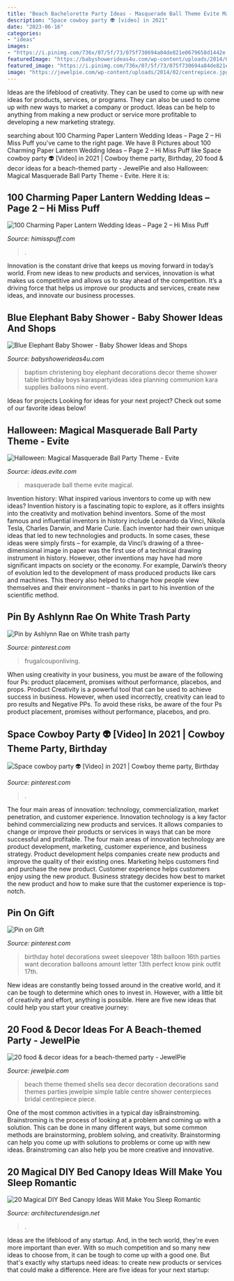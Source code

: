 ```yaml
---
title: "Beach Bachelorette Party Ideas - Masquerade Ball Theme Evite Magical"
description: "Space cowboy party 👽 [video] in 2021"
date: "2023-06-16"
categories:
- "ideas"
images:
- "https://i.pinimg.com/736x/07/5f/73/075f730694a84de821e0679658d1442e.jpg"
featuredImage: "https://babyshowerideas4u.com/wp-content/uploads/2014/02/971223_269032166570168_1056644052_n_600x907.jpg"
featured_image: "https://i.pinimg.com/736x/07/5f/73/075f730694a84de821e0679658d1442e.jpg"
image: "https://jewelpie.com/wp-content/uploads/2014/02/centrepiece.jpg"
---
```



Ideas are the lifeblood of creativity. They can be used to come up with new ideas for products, services, or programs. They can also be used to come up with new ways to market a company or product. Ideas can be help to anything from making a new product or service more profitable to developing a new marketing strategy.

	

		
searching about 100 Charming Paper Lantern Wedding Ideas – Page 2 – Hi Miss Puff you've came to the right page. We have 8 Pictures about 100 Charming Paper Lantern Wedding Ideas – Page 2 – Hi Miss Puff like Space cowboy party 👽 [Video] in 2021 | Cowboy theme party, Birthday, 20 food &amp; decor ideas for a beach-themed party - JewelPie and also Halloween: Magical Masquerade Ball Party Theme - Evite. Here it is:
		
    
## 100 Charming Paper Lantern Wedding Ideas – Page 2 – Hi Miss Puff

<img loading=lazy src="https://www.himisspuff.com/wp-content/uploads/2016/05/colorful-hanging-paper-lanterns-wedding-decor.jpg" onerror="this.onerror=null;this.src='https://tse3.mm.bing.net/th?id=OIP.tuOKZx02f3CZy9O_Q5RdTgHaLH&amp;pid=15.1';" alt="100 Charming Paper Lantern Wedding Ideas – Page 2 – Hi Miss Puff">

_Source: himisspuff.com_

>. 

	

Innovation is the constant drive that keeps us moving forward in today’s world. From new ideas to new products and services, innovation is what makes us competitive and allows us to stay ahead of the competition. It’s a driving force that helps us improve our products and services, create new ideas, and innovate our business processes.

    
## Blue Elephant Baby Shower - Baby Shower Ideas And Shops

<img loading=lazy src="https://babyshowerideas4u.com/wp-content/uploads/2014/02/971223_269032166570168_1056644052_n_600x907.jpg" onerror="this.onerror=null;this.src='https://tse2.mm.bing.net/th?id=OIP.jXj4E_QUt5cs3vcBZr1bKwHaLM&amp;pid=15.1';" alt="Blue Elephant Baby Shower - Baby Shower Ideas and Shops">

_Source: babyshowerideas4u.com_

>baptism christening boy elephant decorations decor theme shower table birthday boys karaspartyideas idea planning communion kara supplies balloons nino event. 

	

Ideas for projects
Looking for ideas for your next project? Check out some of our favorite ideas below!

    
## Halloween: Magical Masquerade Ball Party Theme - Evite

<img loading=lazy src="http://ideas.evite.com/media/Magical-Masquerade-Ball-Mood-Board-1200.jpg" onerror="this.onerror=null;this.src='https://tse4.mm.bing.net/th?id=OIP.CxP8P_dgeqnCnN8mG0nl6AHaE8&amp;pid=15.1';" alt="Halloween: Magical Masquerade Ball Party Theme - Evite">

_Source: ideas.evite.com_

>masquerade ball theme evite magical. 

	

Invention history: What inspired various inventors to come up with new ideas?
Invention history is a fascinating topic to explore, as it offers insights into the creativity and motivation behind inventors. Some of the most famous and influential inventors in history include Leonardo da Vinci, Nikola Tesla, Charles Darwin, and Marie Curie. Each inventor had their own unique ideas that led to new technologies and products. In some cases, these ideas were simply firsts – for example, da Vinci’s drawing of a three-dimensional image in paper was the first use of a technical drawing instrument in history. However, other inventions may have had more significant impacts on society or the economy. For example, Darwin’s theory of evolution led to the development of mass produced products like cars and machines. This theory also helped to change how people view themselves and their environment – thanks in part to his invention of the scientific method.

    
## Pin By Ashlynn Rae On White Trash Party

<img loading=lazy src="https://i.pinimg.com/736x/16/7f/48/167f485b7d84e4336770c491e6bcc8e7.jpg" onerror="this.onerror=null;this.src='https://tse1.mm.bing.net/th?id=OIP.lfkTNRebVAg1DMF4Voyi2gHaLH&amp;pid=15.1';" alt="Pin by Ashlynn Rae on White trash party">

_Source: pinterest.com_

>frugalcouponliving. 

	

When using creativity in your business, you must be aware of the following four Ps: product placement, promises without performance, placebos, and props. Product
Creativity is a powerful tool that can be used to achieve success in business. However, when used incorrectly, creativity can lead to pro results and Negative PPs. To avoid these risks, be aware of the four Ps product placement, promises without performance, placebos, and pro.

    
## Space Cowboy Party 👽 [Video] In 2021 | Cowboy Theme Party, Birthday

<img loading=lazy src="https://i.pinimg.com/736x/07/5f/73/075f730694a84de821e0679658d1442e.jpg" onerror="this.onerror=null;this.src='https://tse2.mm.bing.net/th?id=OIP.o_4HkPpmlqMxxZlzYMWfCAHaNK&amp;pid=15.1';" alt="Space cowboy party 👽 [Video] in 2021 | Cowboy theme party, Birthday">

_Source: pinterest.com_

>. 

	

The four main areas of innovation: technology, commercialization, market penetration, and customer experience.
Innovation technology is a key factor behind commercializing new products and services. It allows companies to change or improve their products or services in ways that can be more successful and profitable. The four main areas of innovation technology are product development, marketing, customer experience, and business strategy. Product development helps companies create new products and improve the quality of their existing ones. Marketing helps customers find and purchase the new product. Customer experience helps customers enjoy using the new product. Business strategy decides how best to market the new product and how to make sure that the customer experience is top-notch.

    
## Pin On Gift

<img loading=lazy src="https://i.pinimg.com/736x/a8/3f/93/a83f93d1ebd97dfdc0d3ec14ef37c6c6.jpg" onerror="this.onerror=null;this.src='https://tse4.mm.bing.net/th?id=OIP.mgUtxU5R5PM6_0QjRqlyGwHaJ4&amp;pid=15.1';" alt="Pin on Gift">

_Source: pinterest.com_

>birthday hotel decorations sweet sleepover 18th balloon 16th parties want decoration balloons amount letter 13th perfect know pink outfit 17th. 

	

New ideas are constantly being tossed around in the creative world, and it can be tough to determine which ones to invest in. However, with a little bit of creativity and effort, anything is possible. Here are five new ideas that could help you start your creative journey:  

    
## 20 Food &amp; Decor Ideas For A Beach-themed Party - JewelPie

<img loading=lazy src="https://jewelpie.com/wp-content/uploads/2014/02/centrepiece.jpg" onerror="this.onerror=null;this.src='https://tse3.mm.bing.net/th?id=OIP.gC_B31XP-QbAYS2WniHGlAHaJ6&amp;pid=15.1';" alt="20 food &amp; decor ideas for a beach-themed party - JewelPie">

_Source: jewelpie.com_

>beach theme themed shells sea decor decoration decorations sand themes parties jewelpie simple table centre shower centerpieces bridal centrepiece piece. 

	

One of the most common activities in a typical day isBrainstroming. Brainstroming is the process of looking at a problem and coming up with a solution. This can be done in many different ways, but some common methods are brainstorming, problem solving, and creativity. Brainstorming can help you come up with solutions to problems or come up with new ideas. Brainstroming can also help you be more creative and innovative.

    
## 20 Magical DIY Bed Canopy Ideas Will Make You Sleep Romantic

<img loading=lazy src="https://cdn.architecturendesign.net/wp-content/uploads/2015/07/AD-DIY-Bed-Canopy-17.jpg" onerror="this.onerror=null;this.src='https://tse3.mm.bing.net/th?id=OIP.SJIxJWul90I5qUNMYsM07QHaLH&amp;pid=15.1';" alt="20 Magical DIY Bed Canopy Ideas Will Make You Sleep Romantic">

_Source: architecturendesign.net_

>. 

	

Ideas are the lifeblood of any startup. And, in the tech world, they're even more important than ever. With so much competition and so many new ideas to choose from, it can be tough to come up with a good one. But that's exactly why startups need ideas: to create new products or services that could make a difference. Here are five ideas for your next startup: 

